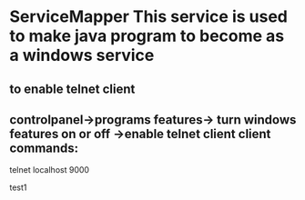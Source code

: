 # ServiceMapper This service is used to make java program to become as a windows service


to enable telnet client
---
controlpanel->programs features-> turn windows features on or off
->enable telnet client
client commands:
----
telnet localhost 9000

test1